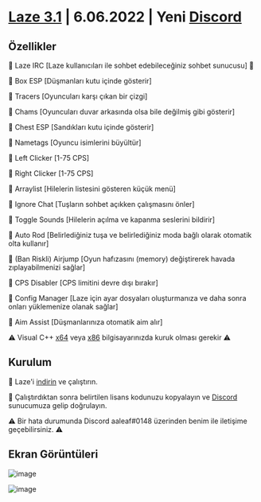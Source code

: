 # [Laze 3.1](https://github.com/aaleaf/Laze/releases/tag/Laze) | 6.06.2022 | Yeni [Discord](https://discord.com/invite/uVBcyVdMuZ)
## Özellikler

💠 Laze IRC [Laze kullanıcıları ile sohbet edebileceğiniz sohbet sunucusu] 💠

🔰 Box ESP [Düşmanları kutu içinde gösterir]

🔰 Tracers [Oyuncuları karşı çıkan bir çizgi]

🔰 Chams [Oyuncuları duvar arkasında olsa bile değilmiş gibi gösterir]

🔰 Chest ESP [Sandıkları kutu içinde gösterir]

🔰 Nametags [Oyuncu isimlerini büyültür]

🔰 Left Clicker [1-75 CPS]

🔰 Right Clicker [1-75 CPS]

🔰 Arraylist [Hilelerin listesini gösteren küçük menü]

🔰 Ignore Chat [Tuşların sohbet açıkken çalışmasını önler]

🔰 Toggle Sounds [Hilelerin açılma ve kapanma seslerini bildirir]

🔰 Auto Rod [Belirlediğiniz tuşa ve belirlediğiniz moda bağlı olarak otomatik olta kullanır]

🔰 (Ban Riskli) Airjump [Oyun hafızasını (memory) değiştirerek havada zıplayabilmenizi sağlar]

🔰 CPS Disabler [CPS limitini devre dışı bırakır]

🔰 Config Manager [Laze için ayar dosyaları oluşturmanıza ve daha sonra onları yüklemenize olanak sağlar]

🔰 Aim Assist [Düşmanlarınıza otomatik aim alır]

⚠️ Visual C++ [x64](https://aka.ms/vs/17/release/vc_redist.x64.exe) veya [x86](https://aka.ms/vs/17/release/vc_redist.x86.exe) bilgisayarınızda kuruk olması gerekir ⚠️
## Kurulum


💠 Laze'i [indirin](https://github.com/aaleaf/Laze/releases/download/Laze/Laze.exe) ve çalıştırın.

💠 Çalıştırdıktan sonra belirtilen lisans kodunuzu kopyalayın ve [Discord](https://discord.gg/uVBcyVdMuZ) sunucumuza gelip doğrulayın.

⚠ Bir hata durumunda Discord aaleaf#0148 üzerinden benim ile iletişime geçebilirsiniz. ⚠

## Ekran Görüntüleri

![image](https://user-images.githubusercontent.com/45121448/168669078-81654a9a-ea20-44d1-bb63-1088bcd975c9.png)

![image](https://user-images.githubusercontent.com/45121448/168669084-be9f6453-a6ac-417f-969c-b3986d6ae9f9.png)

